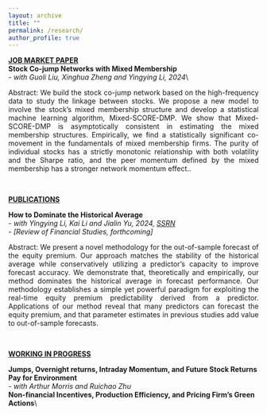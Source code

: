 ```yaml
---
layout: archive
title: ""
permalink: /research/
author_profile: true
---
```

<b><u>JOB MARKET PAPER</u></b><br/>
**Stock Co-jump Networks with Mixed Membership**\
*- with Guoli Liu, Xinghua Zheng and Yingying Li, 2024*\
<p style='text-align: justify;'>Abstract: We build the stock co-jump network based on the high-frequency data to study the linkage between stocks. We propose a new model to involve the stock’s mixed membership structure and develop a statistical machine learning algorithm, Mixed-SCORE-DMP. We show that Mixed-SCORE-DMP is asymptotically consistent in estimating the mixed membership structures. Empirically, we find a statistically significant co-movement in the fundamentals of mixed membership firms. The purity of individual stocks has a strictly monotonic relationship with both volatility and the Sharpe ratio, and the peer momentum defined by the mixed membership has a stronger network momentum effect.. </p><br/>

<b><u>PUBLICATIONS</u></b><br/>

**How to Dominate the Historical Average**\
*- with Yingying Li, Kai Li and Jialin Yu, 2024, [SSRN](https://papers.ssrn.com/sol3/papers.cfm?abstract_id=4245306)*\
*- [Review of Financial Studies, forthcoming]*


<p style='text-align: justify;'>Abstract: We present a novel methodology for the out-of-sample forecast of the equity premium. Our approach matches the stability of the historical average while conservatively utilizing a predictor’s capacity to improve forecast accuracy. We demonstrate that, theoretically and empirically, our method dominates the historical average in forecast performance. Our methodology establishes a simple yet powerful paradigm for exploiting the real-time equity premium predictability derived from a predictor. Applications of our method reveal that many predictors can forecast the equity premium, and that parameter estimates in previous studies add value to out-of-sample forecasts. </p><br/>



<b><u>WORKING IN PROGRESS</u></b><br/>

**Jumps, Overnight returns, Intraday Momentum, and Future Stock Returns**\
**Pay for Environment**\
*- with Arthur Morris and Ruichao Zhu*\
**Non-financial Incentives, Production Efficiency, and Pricing Firm’s Green Actions**\


